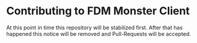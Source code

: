 # Contributing to FDM Monster Client

At this point in time this repository will be stabilized first. After that has happened this notice will be removed and Pull-Requests will be accepted.